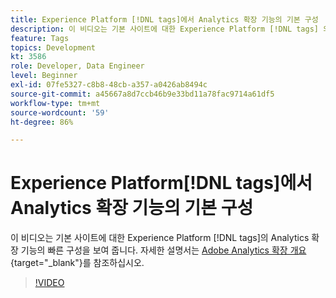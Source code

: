 ```yaml
---
title: Experience Platform [!DNL tags]에서 Analytics 확장 기능의 기본 구성
description: 이 비디오는 기본 사이트에 대한 Experience Platform [!DNL tags] 의 Analytics 확장 기능의 빠른 구성을 보여 줍니다.
feature: Tags
topics: Development
kt: 3586
role: Developer, Data Engineer
level: Beginner
exl-id: 07fe5327-c8b8-48cb-a357-a0426ab8494c
source-git-commit: a45667a8d7ccb46b9e33bd11a78fac9714a61df5
workflow-type: tm+mt
source-wordcount: '59'
ht-degree: 86%

---
```


# Experience Platform[!DNL tags]에서 Analytics 확장 기능의 기본 구성

이 비디오는 기본 사이트에 대한 Experience Platform [!DNL tags]의 Analytics 확장 기능의 빠른 구성을 보여 줍니다. 자세한 설명서는 [Adobe Analytics 확장 개요](https://experienceleague.adobe.com/docs/experience-platform/tags/extensions/client/analytics/overview.html){target="_blank"}를 참조하십시오.

>[!VIDEO](https://video.tv.adobe.com/v/28751/?quality=12&learn=on)
